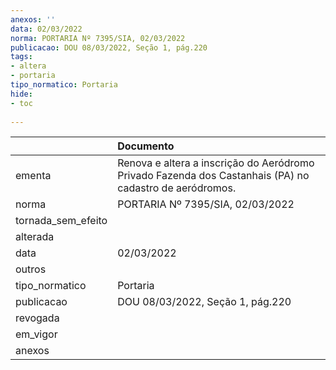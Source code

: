 ```yaml
---
anexos: ''
data: 02/03/2022
norma: PORTARIA Nº 7395/SIA, 02/03/2022
publicacao: DOU 08/03/2022, Seção 1, pág.220
tags:
- altera
- portaria
tipo_normatico: Portaria
hide: 
- toc 
 
---
```


|                    | Documento                                                                                               |
|:-------------------|:--------------------------------------------------------------------------------------------------------|
| ementa             | Renova e altera a inscrição do Aeródromo Privado Fazenda dos Castanhais (PA) no cadastro de aeródromos. |
| norma              | PORTARIA Nº 7395/SIA, 02/03/2022                                                                        |
| tornada_sem_efeito |                                                                                                         |
| alterada           |                                                                                                         |
| data               | 02/03/2022                                                                                              |
| outros             |                                                                                                         |
| tipo_normatico     | Portaria                                                                                                |
| publicacao         | DOU 08/03/2022, Seção 1, pág.220                                                                        |
| revogada           |                                                                                                         |
| em_vigor           |                                                                                                         |
| anexos             |                                                                                                         |